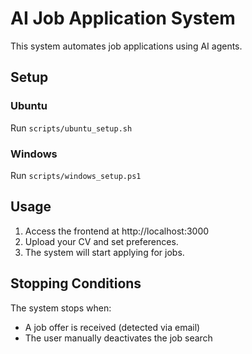 # AI Job Application System

This system automates job applications using AI agents.

## Setup

### Ubuntu
Run `scripts/ubuntu_setup.sh`

### Windows
Run `scripts/windows_setup.ps1`

## Usage
1. Access the frontend at http://localhost:3000
2. Upload your CV and set preferences.
3. The system will start applying for jobs.

## Stopping Conditions
The system stops when:
- A job offer is received (detected via email)
- The user manually deactivates the job search
